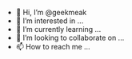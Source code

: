 - 👋 Hi, I’m @geekmeak
- 👀 I’m interested in ...
- 🌱 I’m currently learning ...
- 💞️ I’m looking to collaborate on ...
- 📫 How to reach me ...

<!---
geekmeak/geekmeak is a ✨ special ✨ repository because its `README.md` (this file) appears on your GitHub profile.
You can click the Preview link to take a look at your changes.
--->
